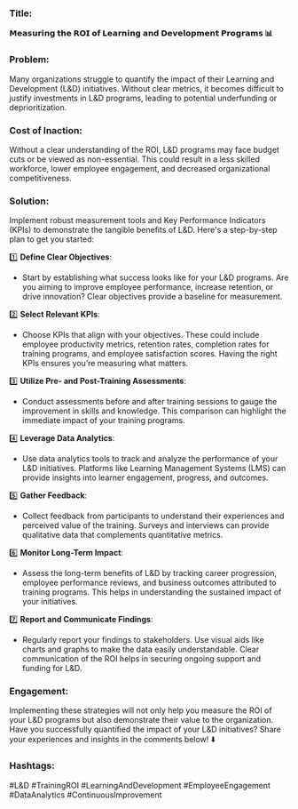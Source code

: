 ### Title:
**𝗠𝗲𝗮𝘀𝘂𝗿𝗶𝗻𝗴 𝘁𝗵𝗲 𝗥𝗢𝗜 𝗼𝗳 𝗟𝗲𝗮𝗿𝗻𝗶𝗻𝗴 𝗮𝗻𝗱 𝗗𝗲𝘃𝗲𝗹𝗼𝗽𝗺𝗲𝗻𝘁 𝗣𝗿𝗼𝗴𝗿𝗮𝗺𝘀 📊**

### Problem:
Many organizations struggle to quantify the impact of their Learning and Development (L&D) initiatives. Without clear metrics, it becomes difficult to justify investments in L&D programs, leading to potential underfunding or deprioritization.

### Cost of Inaction:
Without a clear understanding of the ROI, L&D programs may face budget cuts or be viewed as non-essential. This could result in a less skilled workforce, lower employee engagement, and decreased organizational competitiveness.

### Solution:
Implement robust measurement tools and Key Performance Indicators (KPIs) to demonstrate the tangible benefits of L&D. Here's a step-by-step plan to get you started:

1️⃣ **Define Clear Objectives**:
   - Start by establishing what success looks like for your L&D programs. Are you aiming to improve employee performance, increase retention, or drive innovation? Clear objectives provide a baseline for measurement.

2️⃣ **Select Relevant KPIs**:
   - Choose KPIs that align with your objectives. These could include employee productivity metrics, retention rates, completion rates for training programs, and employee satisfaction scores. Having the right KPIs ensures you’re measuring what matters.

3️⃣ **Utilize Pre- and Post-Training Assessments**:
   - Conduct assessments before and after training sessions to gauge the improvement in skills and knowledge. This comparison can highlight the immediate impact of your training programs.

4️⃣ **Leverage Data Analytics**:
   - Use data analytics tools to track and analyze the performance of your L&D initiatives. Platforms like Learning Management Systems (LMS) can provide insights into learner engagement, progress, and outcomes.

5️⃣ **Gather Feedback**:
   - Collect feedback from participants to understand their experiences and perceived value of the training. Surveys and interviews can provide qualitative data that complements quantitative metrics.

6️⃣ **Monitor Long-Term Impact**:
   - Assess the long-term benefits of L&D by tracking career progression, employee performance reviews, and business outcomes attributed to training programs. This helps in understanding the sustained impact of your initiatives.

7️⃣ **Report and Communicate Findings**:
   - Regularly report your findings to stakeholders. Use visual aids like charts and graphs to make the data easily understandable. Clear communication of the ROI helps in securing ongoing support and funding for L&D.

### Engagement:
Implementing these strategies will not only help you measure the ROI of your L&D programs but also demonstrate their value to the organization. Have you successfully quantified the impact of your L&D initiatives? Share your experiences and insights in the comments below! ⬇️

### Hashtags:
#L&D #TrainingROI #LearningAndDevelopment #EmployeeEngagement #DataAnalytics #ContinuousImprovement